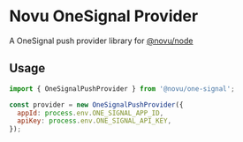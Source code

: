 # Novu OneSignal Provider

A OneSignal push provider library for [@novu/node](https://github.com/khulnasoft/teleflow)

## Usage

```javascript
import { OneSignalPushProvider } from '@novu/one-signal';

const provider = new OneSignalPushProvider({
  appId: process.env.ONE_SIGNAL_APP_ID,
  apiKey: process.env.ONE_SIGNAL_API_KEY,
});
```
